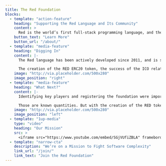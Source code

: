 ```yaml
---
title: The Red Foundation
blocks:
  - template: "action-feature"
    heading: "Supporting the Red Language and Its Community"
    content: >
      Red is the world’s first full-stack programming language, and the Red Foundation is helping great companies use it.
    button_text: "Learn More"
    button_url: "/about/"
  - template: "media-feature"
    heading: "Digging In"
    content: |-
      The Red language has been actively developed since 2011, and is solid tech. The Red Foundation is brand new, being conceived in late 2017 and formalized as an entity in January 2018. It was created to help lead and support the community, provide project and design governance, and resources when possible.

      The creation of the RED ERC20 token, the success of the ICO related to it, and growing momentum in the community with each new feature Red has added made us feel that a clearly defined leadership organization would benefit everyone involved, though it comes with its own costs. It is a proactive step, and one we feel is important in showing our support to the community as well as our serious commitment to the development of all facets of Red, Open Source, commercial, blockchain-based, and beyond. We're just getting started, so stay tuned.
    image: "http://via.placeholder.com/500x280"
    image_position: "right"
  - template: "media-feature"
    heading: "What Next?"
    content: |-
      Identifying key players and registering the foundation were important first steps, but are just the beginning. In some areas we can follow the lead of other programming language foundations, and we will. But where many of those foundations stop, seeing the language as their only ward, we see that as just one facet rather than our only responsibility. To that end, we will also promote the development and use of the Red programming language and tools, support contributors, be directly involved in the community, and coordinate and organize events.

      Those are known quantities. But with the creation of the RED token, we are also entering uncharted waters, and this is where new goals, needs, and requirements will force us to be a living, dynamic organization. We don't have the luxury of laying down rules that will last for all time. In order to learn how RED tokens can, and should be used, exploration and courage are required. Finding the balance between embracing change, and providing solid footing for continued forward progress over the long haul, will be a challenge. Doing so reliably, securely, and as transparently as possible is our goal.
    image: "http://via.placeholder.com/500x280"
    image_position: "left"
  - template: "1up-media"
    type: "video"
    heading: "Our Mission"
    src: >
      <iframe src="https://www.youtube.com/embed/SGjVUfiZBLA" frameborder="0" allow="autoplay; encrypted-media" allowfullscreen></iframe>
  - template: "narrow-cta"
    description: "We’re on a Mission to Fight Software Complexity"
    link_url: "/join/"
    link_text: "Join the Red Foundation"
---
```

